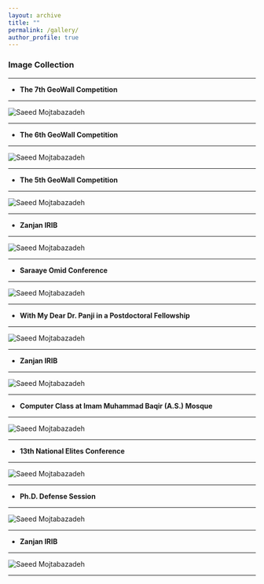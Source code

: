 ```yaml
---
layout: archive
title: ""
permalink: /gallery/
author_profile: true
---
```


### Image Collection
___
* **The 7th GeoWall Competition**

___

  ![Saeed Mojtabazadeh](https://github.com/mojtabazadeh/mojtabazadeh.github.io/blob/main/images/IMG1.jpg?raw=true)     
  
___
  
* **The 6th GeoWall Competition**    
___

 ![Saeed Mojtabazadeh](https://github.com/mojtabazadeh/mojtabazadeh.github.io/blob/main/images/IMG5.jpg?raw=true)    
 
___

* **The 5th GeoWall Competition**    
___

 ![Saeed Mojtabazadeh](https://github.com/mojtabazadeh/mojtabazadeh.github.io/blob/main/images/IMG6.jpg?raw=true)    
 
___

* **Zanjan IRIB**    
___

![Saeed Mojtabazadeh](https://github.com/mojtabazadeh/mojtabazadeh.github.io/blob/main/images/20220606_215243.jpg?raw=true)    

___

* **Saraaye Omid Conference**    
___

![Saeed Mojtabazadeh](https://github.com/mojtabazadeh/mojtabazadeh.github.io/blob/main/images/IMG8.jpg?raw=true)    

___

* **With My Dear Dr. Panji in a Postdoctoral Fellowship**    
___

![Saeed Mojtabazadeh](https://github.com/mojtabazadeh/mojtabazadeh.github.io/blob/main/images/IMG10.jpg?raw=true)    

___

* **Zanjan IRIB**    
___
![Saeed Mojtabazadeh](https://github.com/mojtabazadeh/mojtabazadeh.github.io/blob/main/images/IMG9.jpg?raw=true)    

___

* **Computer Class at Imam Muhammad Baqir (A.S.) Mosque**    
___

![Saeed Mojtabazadeh](https://github.com/mojtabazadeh/mojtabazadeh.github.io/blob/main/images/IMG11.jpg?raw=true)    

___

* **13th National Elites Conference**    
___
![Saeed Mojtabazadeh](https://github.com/mojtabazadeh/mojtabazadeh.github.io/blob/main/images/IMG7.jpg?raw=true)    

___

* **Ph.D. Defense Session**    
___
![Saeed Mojtabazadeh](https://github.com/mojtabazadeh/mojtabazadeh.github.io/blob/main/images/IMG12.jpg?raw=true)    

___

* **Zanjan IRIB**    
___
![Saeed Mojtabazadeh](https://github.com/mojtabazadeh/mojtabazadeh.github.io/blob/main/images/IMG13.jpg?raw=true)    

___

